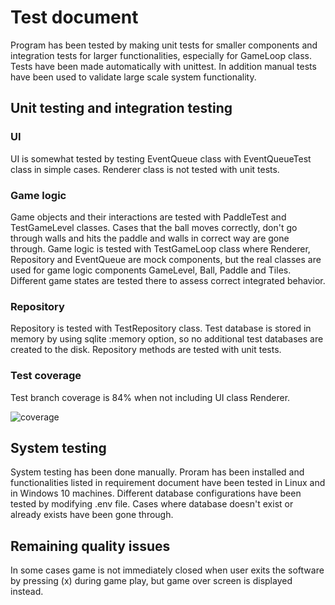 # Test document

Program has been tested by making unit tests for smaller components and integration tests for larger functionalities, especially for GameLoop class. Tests have been made automatically with unittest. In addition manual tests have been used to validate large scale system functionality.

## Unit testing and integration testing

### UI

UI is somewhat tested by testing EventQueue class with EventQueueTest class in simple cases. Renderer class is not tested with unit tests.

### Game logic

Game objects and their interactions are tested with PaddleTest and TestGameLevel classes. Cases that the ball moves correctly, don't go through walls and hits the paddle and walls in correct way are gone through. Game logic is tested with TestGameLoop class where Renderer, Repository and EventQueue are mock components, but the real classes are used for game logic components GameLevel, Ball, Paddle and Tiles. Different game states are tested there to assess correct integrated behavior.

### Repository

Repository is tested with TestRepository class. Test database is stored in memory by using sqlite :memory option, so no additional test databases are created to the disk. Repository methods are tested with unit tests.

### Test coverage

Test branch coverage is 84% when not including UI class Renderer.

![coverage](https://user-images.githubusercontent.com/76871257/147408495-a5e39ebe-3c37-48dd-8859-1bbe90dce5c6.PNG)

## System testing

System testing has been done manually. Proram has been installed and functionalities listed in requirement document have been tested in Linux and in Windows 10 machines. Different database configurations have been tested by modifying .env file. Cases where database doesn't exist or already exists have been gone through.

## Remaining quality issues

In some cases game is not immediately closed when user exits the software by pressing (x) during game play, but game over screen is displayed instead.
